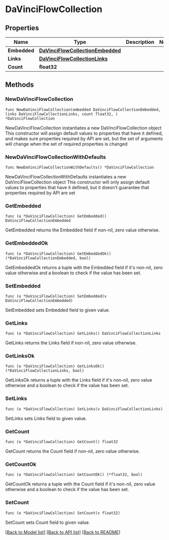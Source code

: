 # DaVinciFlowCollection

## Properties

Name | Type | Description | Notes
------------ | ------------- | ------------- | -------------
**Embedded** | [**DaVinciFlowCollectionEmbedded**](DaVinciFlowCollectionEmbedded.md) |  | 
**Links** | [**DaVinciFlowCollectionLinks**](DaVinciFlowCollectionLinks.md) |  | 
**Count** | **float32** |  | 

## Methods

### NewDaVinciFlowCollection

`func NewDaVinciFlowCollection(embedded DaVinciFlowCollectionEmbedded, links DaVinciFlowCollectionLinks, count float32, ) *DaVinciFlowCollection`

NewDaVinciFlowCollection instantiates a new DaVinciFlowCollection object
This constructor will assign default values to properties that have it defined,
and makes sure properties required by API are set, but the set of arguments
will change when the set of required properties is changed

### NewDaVinciFlowCollectionWithDefaults

`func NewDaVinciFlowCollectionWithDefaults() *DaVinciFlowCollection`

NewDaVinciFlowCollectionWithDefaults instantiates a new DaVinciFlowCollection object
This constructor will only assign default values to properties that have it defined,
but it doesn't guarantee that properties required by API are set

### GetEmbedded

`func (o *DaVinciFlowCollection) GetEmbedded() DaVinciFlowCollectionEmbedded`

GetEmbedded returns the Embedded field if non-nil, zero value otherwise.

### GetEmbeddedOk

`func (o *DaVinciFlowCollection) GetEmbeddedOk() (*DaVinciFlowCollectionEmbedded, bool)`

GetEmbeddedOk returns a tuple with the Embedded field if it's non-nil, zero value otherwise
and a boolean to check if the value has been set.

### SetEmbedded

`func (o *DaVinciFlowCollection) SetEmbedded(v DaVinciFlowCollectionEmbedded)`

SetEmbedded sets Embedded field to given value.


### GetLinks

`func (o *DaVinciFlowCollection) GetLinks() DaVinciFlowCollectionLinks`

GetLinks returns the Links field if non-nil, zero value otherwise.

### GetLinksOk

`func (o *DaVinciFlowCollection) GetLinksOk() (*DaVinciFlowCollectionLinks, bool)`

GetLinksOk returns a tuple with the Links field if it's non-nil, zero value otherwise
and a boolean to check if the value has been set.

### SetLinks

`func (o *DaVinciFlowCollection) SetLinks(v DaVinciFlowCollectionLinks)`

SetLinks sets Links field to given value.


### GetCount

`func (o *DaVinciFlowCollection) GetCount() float32`

GetCount returns the Count field if non-nil, zero value otherwise.

### GetCountOk

`func (o *DaVinciFlowCollection) GetCountOk() (*float32, bool)`

GetCountOk returns a tuple with the Count field if it's non-nil, zero value otherwise
and a boolean to check if the value has been set.

### SetCount

`func (o *DaVinciFlowCollection) SetCount(v float32)`

SetCount sets Count field to given value.



[[Back to Model list]](../README.md#documentation-for-models) [[Back to API list]](../README.md#documentation-for-api-endpoints) [[Back to README]](../README.md)


